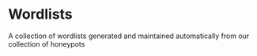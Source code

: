 # Wordlists

A collection of wordlists generated and maintained automatically from our collection of honeypots
